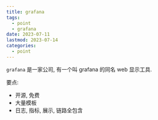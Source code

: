 ```yaml
---
title: grafana
tags:
  - point
  - grafana
date: 2023-07-11
lastmod: 2023-07-14
categories:
  - point
---
```


`grafana` 是一家公司, 有一个叫 grafana 的同名 web 显示工具.

要点:

- 开源, 免费
- 大量模板
- 日志, 指标, 展示, 链路全包含
